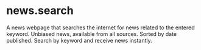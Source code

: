 # news.search
A news webpage that searches the internet for news related to the entered keyword. Unbiased news, available from all sources. Sorted by date published. Search by keyword and receive news instantly.  
